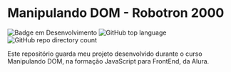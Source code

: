 <h1>Manipulando DOM - Robotron 2000</h1>

![Badge em Desenvolvimento](http://img.shields.io/static/v1?label=STATUS&message=FINALIZADO&color=GREEN&style=for-the-badge) <img alt="GitHub top language" src="https://img.shields.io/github/languages/top/glhrmlima/Manipulando-DOM?style=for-the-badge"> <img alt="GitHub repo directory count" src="https://img.shields.io/github/directory-file-count/glhrmlima/Manipulando-DOM?style=for-the-badge">

<p>Este repositório guarda meu projeto desenvolvido durante o curso Manipulando DOM, na formação JavaScript para FrontEnd, da Alura.</p>